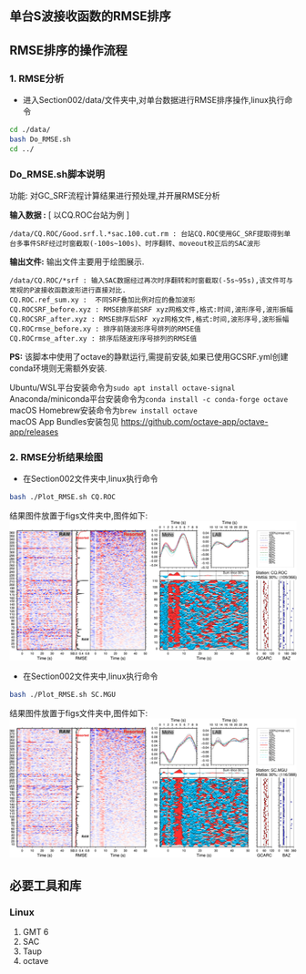## 单台S波接收函数的RMSE排序


## RMSE排序的操作流程
### 1. RMSE分析
- 进入Section002/data/文件夹中,对单台数据进行RMSE排序操作,linux执行命令
```bash
cd ./data/
bash Do_RMSE.sh
cd ../
```
### Do_RMSE.sh脚本说明
功能: 对GC_SRF流程计算结果进行预处理,并开展RMSE分析

**输入数据 :**
[ 以CQ.ROC台站为例 ]
```
/data/CQ.ROC/Good.srf.l.*sac.100.cut.rm : 台站CQ.ROC使用GC_SRF提取得到单台多事件SRF经过时窗截取(-100s~100s)、时序翻转、moveout校正后的SAC波形
```
**输出文件:**
输出文件主要用于绘图展示.
```
/data/CQ.ROC/*srf : 输入SAC数据经过再次时序翻转和时窗截取(-5s~95s),该文件可与常规的P波接收函数波形进行直接对比.
CQ.ROC.ref_sum.xy :  不同SRF叠加比例对应的叠加波形 
CQ.ROCSRF_before.xyz : RMSE排序前SRF xyz网格文件,格式:时间,波形序号,波形振幅
CQ.ROCSRF_after.xyz : RMSE排序后SRF xyz网格文件,格式:时间,波形序号,波形振幅
CQ.ROCrmse_before.xy : 排序前随波形序号排列的RMSE值
CQ.ROCrmse_after.xy : 排序后随波形序号排列的RMSE值 
```

**PS:** 该脚本中使用了octave的静默运行,需提前安装,如果已使用GCSRF.yml创建conda环境则无需额外安装.

Ubuntu/WSL平台安装命令为```sudo apt install octave-signal```  
Anaconda/miniconda平台安装命令为```conda install -c conda-forge octave ```  
macOS Homebrew安装命令为```brew install octave```  
macOS App Bundles安装包见 https://github.com/octave-app/octave-app/releases

### 2. RMSE分析结果绘图
- 在Section002文件夹中,linux执行命令   
```bash
bash ./Plot_RMSE.sh CQ.ROC
```
结果图件放置于figs文件夹中,图件如下:   
![RMSE 001](./figs/CQ.ROC.Fig07.rmse.jpg)     

- 在Section002文件夹中,linux执行命令   
```bash
bash ./Plot_RMSE.sh SC.MGU
```
结果图件放置于figs文件夹中,图件如下:
![RMSE 002](./figs/SC.MGU.Fig07.rmse.jpg)   

## 必要工具和库
### Linux
1. GMT 6
2. SAC
3. Taup
4. octave